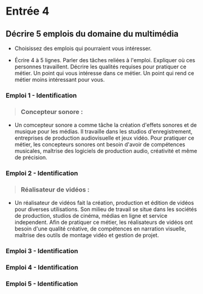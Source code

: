 # Entrée 4
## Décrire 5 emplois du domaine du multimédia

 - Choisissez des emplois qui pourraient vous intéresser. 

- Écrire 4 à 5 lignes. Parler des tâches reliées à l'emploi. Expliquer où ces personnes travaillent. Décrire les qualités requises pour pratiquer ce métier. Un point qui vous intéresse dans ce métier. Un point qui rend ce métier moins intéressant pour vous.

### Emploi 1 - Identification

> ### Concepteur sonore :

- Un comcepteur sonore a comme tâche la création d'effets sonores et de musique pour les médias. Il travaille dans les studios d'enregistrement, entreprises de production audiovisuelle et jeux vidéo. Pour pratiquer ce métier, les concepteurs sonores ont besoin d'avoir de compétences musicales, maîtrise des logiciels de production audio, créativité et même de précision.

### Emploi 2 - Identification

> ### Réalisateur de vidéos :

- Un réalisateur de vidéos fait la création, production et édition de vidéos pour diverses utilisations. Son milieu de travail se situe dans les sociétés de production, studios de cinéma, médias en ligne et service independent. Afin de pratiquer ce métier, les réalisateurs de vidéos ont besoin d'une qualité créative, de compétences en narration visuelle, maîtrise des outils de montage vidéo et gestion de projet.

### Emploi 3 - Identification

> ###

### Emploi 4 - Identification

> ###

### Emploi 5 - Identification

> ###


